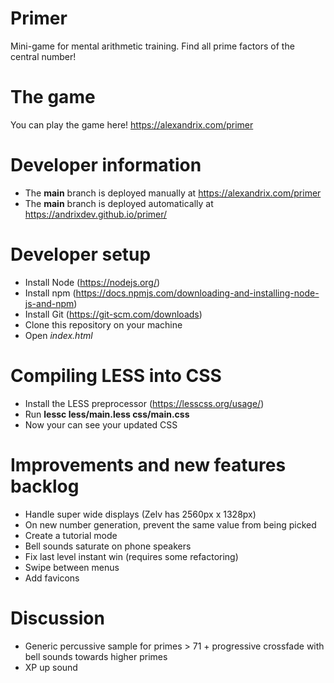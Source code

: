 # Primer
Mini-game for mental arithmetic training. Find all prime factors of the central number!

# The game
You can play the game here!
https://alexandrix.com/primer

# Developer information
* The **main** branch is deployed manually at https://alexandrix.com/primer
* The **main** branch is deployed automatically at https://andrixdev.github.io/primer/

# Developer setup
* Install Node (https://nodejs.org/)
* Install npm (https://docs.npmjs.com/downloading-and-installing-node-js-and-npm)
* Install Git (https://git-scm.com/downloads)
* Clone this repository on your machine
* Open *index.html*

# Compiling LESS into CSS
* Install the LESS preprocessor (https://lesscss.org/usage/)
* Run **lessc less/main.less css/main.css**
* Now your can see your updated CSS

# Improvements and new features backlog
* Handle super wide displays (Zelv has 2560px x 1328px)
* On new number generation, prevent the same value from being picked
* Create a tutorial mode
* Bell sounds saturate on phone speakers
* Fix last level instant win (requires some refactoring)
* Swipe between menus
* Add favicons

# Discussion
* Generic percussive sample for primes > 71 + progressive crossfade with bell sounds towards higher primes
* XP up sound
